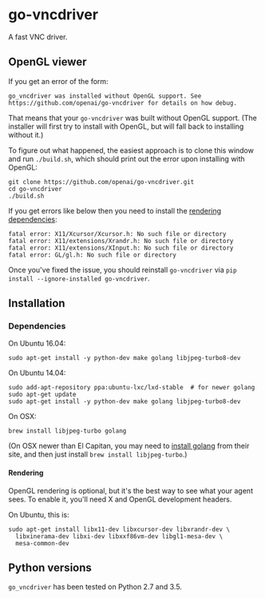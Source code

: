 # go-vncdriver

A fast VNC driver.

## OpenGL viewer

If you get an error of the form:

```go_vncdriver was installed without OpenGL support. See https://github.com/openai/go-vncdriver for details on how debug.```

That means that your `go-vncdriver` was built without OpenGL
support. (The installer will first try to install with OpenGL, but
will fall back to installing without it.)

To figure out what happened, the easiest approach is to clone this
window and run `./build.sh`, which should print out the error upon
installing with OpenGL:

```
git clone https://github.com/openai/go-vncdriver.git
cd go-vncdriver
./build.sh
```

If you get errors like below then you need to install the [rendering dependencies](https://github.com/openai/go-vncdriver#rendering):
```
fatal error: X11/Xcursor/Xcursor.h: No such file or directory
fatal error: X11/extensions/Xrandr.h: No such file or directory
fatal error: X11/extensions/XInput.h: No such file or directory
fatal error: GL/gl.h: No such file or directory
```

Once you've fixed the issue, you should reinstall `go-vncdriver` via
`pip install --ignore-installed go-vncdriver`.

## Installation

### Dependencies

On Ubuntu 16.04:

```
sudo apt-get install -y python-dev make golang libjpeg-turbo8-dev
```

On Ubuntu 14.04:

```
sudo add-apt-repository ppa:ubuntu-lxc/lxd-stable  # for newer golang
sudo apt-get update
sudo apt-get install -y python-dev make golang libjpeg-turbo8-dev
```

On OSX:

```
brew install libjpeg-turbo golang
```

(On OSX newer than El Capitan, you may need to
[install golang](https://golang.org/doc/install) from their site, and
then just install `brew install libjpeg-turbo`.)

#### Rendering

OpenGL rendering is optional, but it's the best way to see what your
agent sees. To enable it, you'll need X and OpenGL development headers.

On Ubuntu, this is:

```
sudo apt-get install libx11-dev libxcursor-dev libxrandr-dev \
  libxinerama-dev libxi-dev libxxf86vm-dev libgl1-mesa-dev \
  mesa-common-dev
```

## Python versions

`go_vncdriver` has been tested on Python 2.7 and 3.5.
